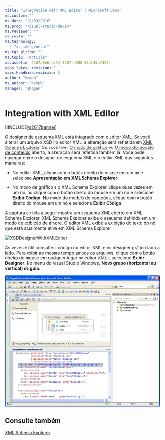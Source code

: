 ```yaml
---
title: "Integration with XML Editor | Microsoft Docs"
ms.custom: ""
ms.date: "12/03/2016"
ms.prod: "visual-studio-dev14"
ms.reviewer: ""
ms.suite: ""
ms.technology: 
  - "vs-ide-general"
ms.tgt_pltfrm: ""
ms.topic: "article"
ms.assetid: 43d7a8e6-bd94-4407-a800-15a145c74223
caps.latest.revision: 3
caps.handback.revision: 3
author: "kempb"
ms.author: "kempb"
manager: "ghogen"
---
```

# Integration with XML Editor
[!INCLUDE[vs2017banner](../code-quality/includes/vs2017banner.md)]

O designer de esquema XML está integrado com o editor XML.  Se você alterar um arquivo XSD no editor XML, a alteração será refletida em [XML Schema Explorer](../xml-tools/xml-schema-explorer.md).  Se você tiver [O modo de gráfico](../xml-tools/graph-view.md) ou [O modo do modelo de conteúdo](../xml-tools/content-model-view.md) aberto, a alteração será refletida também lá.  Você pode navegar entre o designer de esquema XML e o editor XML das seguintes maneiras:  
  
-   No editor XML, clique com o botão direito do mouse em um nó e selecione **Apresentação em XML Schema Explorer**.  
  
-   No modo de gráfico e o XML Schema Explorer, clique duas vezes em um nó, ou clique com o botão direito do mouse em um nó e selecione **Exibir Código**.  No modo do modelo de conteúdo, clique com o botão direito do mouse em um nó e selecione **Exibir Código**.  
  
 A captura de tela a seguir mostra um esquema XML aberto em XML Schema Explorer.  XML Schema Explorer exibe o esquema definido em um modo de exibição de árvore.  O editor XML exibe a exibição do texto do nó que está atualmente ativa em XML Schema Explorer.  
  
 ![XSDDesignerWithXMLEditor](../xml-tools/media/xsddesignerwithxmleditor.gif "XSDDesignerWithXMLEditor")  
  
 Às vezes é útil consulte o código no editor XML e no designer gráfico lado a lado.  Para exibir ao mesmo tempo ambos os arquivos, clique com o botão direito do mouse em qualquer lugar no editor XML e selecione **Exibir Designer**.  No menu do Visual Studio Windows, **Novo grupo \(horizontal ou vertical\) da guia**.  
  
 ![XSDDesignerWithXMLEditorAndCMV](../xml-tools/media/xsddesignerwithxmleditorandcmv.gif "XSDDesignerWithXMLEditorAndCMV")  
  
## Consulte também  
 [XML Schema Explorer](../xml-tools/xml-schema-explorer.md)